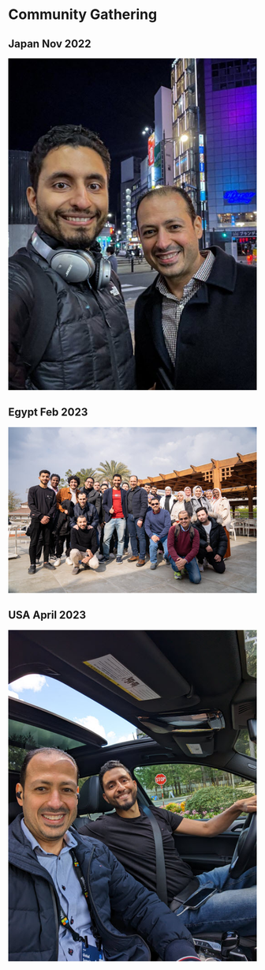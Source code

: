 # Community Gathering 


## Japan Nov 2022

![Japan ](images/mics/jap-nov-23.jpg)



## Egypt Feb 2023

![Egypt ](images/mics/eg-2-23.jpg)


## USA April 2023

![USA ](images/mics/usa-apr-23.jpg)